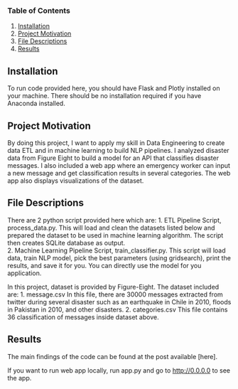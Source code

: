 
### Table of Contents

1. [Installation](#installation)
2. [Project Motivation](#motivation)
3. [File Descriptions](#files)
4. [Results](#results)

## Installation <a name="installation"></a>

To run code provided here, you should have Flask and Plotly installed on your machine. There should be no installation required if you have Anaconda installed.

## Project Motivation<a name="motivation"></a>

By doing this project, I want to apply my skill in Data Engineering to create data ETL and in machine learning to build NLP pipelines. I analyzed disaster data from Figure Eight to build a model for an API that classifies disaster messages. I also included a web app where an emergency worker can input a new message and get classification results in several categories. The web app also displays visualizations of the dataset.

## File Descriptions <a name="files"></a>

There are 2 python script provided here which are:
	1. ETL Pipeline Script, process_data.py. This will load and clean the datasets listed below and prepared the dataset to be used in machine learning algorithm. The script then creates SQLite database as output.	
	2. Machine Learning Pipeline Script, train_classifier.py. This script will load data, train NLP model, pick the best parameters (using gridsearch), print the results, and save it for you. You can directly use the model for you application.

In this project, dataset is provided by Figure-Eight. The dataset included are:
	1. message.csv
		In this file, there are 30000 messages extracted from twitter during several disaster such as an earthquake in Chile in 2010, floods in Pakistan in 2010, and other disasters.
	2. categories.csv
		This file contains 36 classification of messages inside dataset above.

## Results<a name="results"></a>

The main findings of the code can be found at the post available [here].

If you want to run web app locally, run app.py and go to http://0.0.0.0 to see the app.

